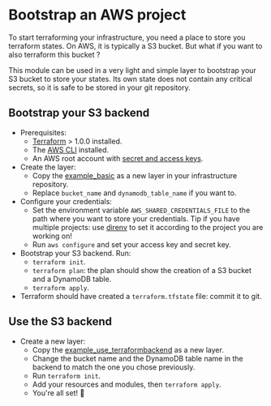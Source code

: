# Bootstrap an AWS project

To start terraforming your infrastructure, you need a place to store you terraform states. On AWS, it is typically a S3 bucket. But what if you want to also terraform this bucket ?

This module can be used in a very light and simple layer to bootstrap your S3 bucket to store your states. Its own state does not contain any critical secrets, so it is safe to be stored in your git repository.

## Bootstrap your S3 backend

- Prerequisites:
  - [Terraform](https://learn.hashicorp.com/tutorials/terraform/install-cli?in=terraform/aws-get-started) > 1.0.0 installed.
  - The [AWS CLI](https://docs.aws.amazon.com/cli/latest/userguide/getting-started-install.html) installed.
  - An AWS root account with [secret and access keys](https://docs.aws.amazon.com/general/latest/gr/aws-sec-cred-types.html#access-keys-and-secret-access-keys).
- Create the layer:
  - Copy the [example_basic](../examples/example_basic/) as a new layer in your infrastructure repository.
  - Replace `bucket_name` and `dynamodb_table_name` if you want to.
- Configure your credentials:
  - Set the environment variable `AWS_SHARED_CREDENTIALS_FILE` to the path where you want to store your credentials. Tip if you have multiple projects: use [direnv](https://direnv.net/) to set it according to the project you are working on!
  - Run `aws configure` and set your access key and secret key.
- Bootstrap your S3 backend. Run:
  - `terraform init`.
  - `terraform plan`: the plan should show the creation of a S3 bucket and a DynamoDB table.
  - `terraform apply`.
- Terraform should have created a `terraform.tfstate` file: commit it to git.

## Use the S3 backend

- Create a new layer:
  - Copy the [example_use_terraformbackend](../examples/example_use_terraformbackend/) as a new layer.
  - Change the bucket name and the DynamoDB table name in the backend to match the one you chose previously.
  - Run `terraform init`.
  - Add your resources and modules, then `terraform apply`.
  - You're all set! 🥳
